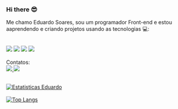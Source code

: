 ### Hi there :sunglasses:

Me chamo Eduardo Soares, sou um programador Front-end e estou aaprendendo e criando projetos usando as tecnologias :computer::

<br>
<div class="imagens">
<img src="https://img.shields.io/badge/HTML5-E34F26?style=for-the-badge&logo=html5&logoColor=white">
<img src="https://img.shields.io/badge/CSS3-1572B6?style=for-the-badge&logo=css3&logoColor=white">
<img src="https://img.shields.io/badge/JavaScript-F7DF1E?style=for-the-badge&logo=javascript&logoColor=black">
<img src="https://img.shields.io/badge/React-20232A?style=for-the-badge&logo=react&logoColor=61DAFB">
</div>
<br>
Contatos:
<br>
<div class="link">
<a href="https://www.linkedin.com/in/eduardo-soares-958243b8/" target="_blank"><img src="https://img.shields.io/badge/LinkedIn-0077B5?style=for-the-badge&logo=linkedin&logoColor=white"> </a> 
  <a href="hhttps://www.instagram.com/edu__soares/" target="_blank"><img src="https://img.shields.io/badge/Instagram-E4405F?style=for-the-badge&logo=instagram&logoColor=white"> </a>
</div> <br>

[![Estatisticas Eduardo](https://github-readme-stats.vercel.app/api?username=Eduardo0501)](https://github.com/anuraghazra/github-readme-stats)
<br>
<br>
[![Top Langs](https://github-readme-stats.vercel.app/api/top-langs/?username=Eduardo0501)](https://github.com/anuraghazra/github-readme-stats)
